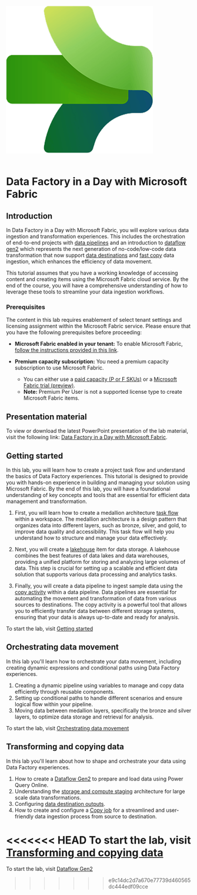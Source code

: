 ![Microsoft Fabric](./Media/DataFactory.png)
</br>
</br>

# Data Factory in a Day with Microsoft Fabric

## Introduction

In Data Factory in a Day with Microsoft Fabric, you will explore various data ingestion and transformation experiences. This includes the orchestration of end-to-end projects with [data pipelines](https://learn.microsoft.com/fabric/data-factory/create-first-pipeline-with-sample-data) and an introduction to [dataflow gen2]() which represents the next generation of no-code/low-code data transformation that now support [data destinations](https://learn.microsoft.com/fabric/data-factory/dataflows-gen2-overview#data-destinations) and [fast copy](https://learn.microsoft.com/fabric/data-factory/dataflows-gen2-fast-copy) data ingestion, which enhances the efficiency of data movement.

This tutorial assumes that you have a working knowledge of accessing content and creating items using the Microsoft Fabric cloud service. By the end of the course, you will have a comprehensive understanding of how to leverage these tools to streamline your data ingestion workflows.

### Prerequisites
The content in this lab requires enablement of select tenant settings and licensing assignment within the Microsoft Fabric service. Please ensure that you have the following prerequisites before proceeding:
- **Microsoft Fabric enabled in your tenant:** To enable Microsoft Fabric, [follow the instructions provided in this link](https://learn.microsoft.com/fabric/admin/fabric-switch).

- **Premium capacity subscription:** You need a premium capacity subscription to use Microsoft Fabric.
    - You can either use a [paid capacity (P or F SKUs)](https://learn.microsoft.com/power-bi/enterprise/service-premium-what-is) or a [Microsoft Fabric trial (preview)](https://learn.microsoft.com/fabric/get-started/fabric-trial).
    - **Note:** Premium Per User is not a supported license type to create Microsoft Fabric items.

## Presentation material

To view or download the latest PowerPoint presentation of the lab material, visit the following link: [Data Factory in a Day with Microsoft Fabric](https://github.com/microsoft/pbiworkshops/blob/main/Data%20Factory%20in%20a%20Day/Data%20Factory%20in%20a%20Day%20with%20Microsoft%20Fabric.pdf).

## Getting started

In this lab, you will learn how to create a project task flow and understand the basics of Data Factory experiences. This tutorial is designed to provide you with hands-on experience in building and managing your solution using Microsoft Fabric. By the end of this lab, you will have a foundational understanding of key concepts and tools that are essential for efficient data management and transformation.

1. First, you will learn how to create a medallion architecture [task flow](https://learn.microsoft.com/fabric/get-started/task-flow-overview) within a workspace. The medallion architecture is a design pattern that organizes data into different layers, such as bronze, silver, and gold, to improve data quality and accessibility. This task flow will help you understand how to structure and manage your data effectively.

1. Next, you will create a [lakehouse](https://learn.microsoft.com/fabric/data-engineering/lakehouse-overview) item for data storage. A lakehouse combines the best features of data lakes and data warehouses, providing a unified platform for storing and analyzing large volumes of data. This step is crucial for setting up a scalable and efficient data solution that supports various data processing and analytics tasks.

1. Finally, you will create a data pipeline to ingest sample data using the [copy activity](https://learn.microsoft.com/fabric/data-factory/copy-data-activity) within a data pipeline. Data pipelines are essential for automating the movement and transformation of data from various sources to destinations. The copy activity is a powerful tool that allows you to efficiently transfer data between different storage systems, ensuring that your data is always up-to-date and ready for analysis.

To start the lab, visit [Getting started](./GettingStarted.md)

## Orchestrating data movement

In this lab you'll learn how to orchestrate your data movement, including creating dynamic expressions and conditional paths using Data Factory experiences.

1. Creating a dynamic pipeline using variables to manage and copy data efficiently through reusable components.
1. Setting up conditional paths to handle different scenarios and ensure logical flow within your pipeline.
1. Moving data between medallion layers, specifically the bronze and silver layers, to optimize data storage and retrieval for analysis.

To start the lab, visit [Orchestrating data movement](./DataPipeline.md)

## Transforming and copying data

In this lab you'll learn about how to shape and orchestrate your data using Data Factory experiences.

1. How to create a [Dataflow Gen2](https://docs.microsoft.com/power-bi/transform-model/dataflows/dataflows-introduction-self-service) to prepare and load data using Power Query Online.
1. Understanding the [storage and compute staging](https://blog.fabric.microsoft.com/blog/data-factory-spotlight-dataflows-gen2?ft=Data-factory:category) architecture for large scale data transformations.
1. Configuring [data destination outputs](https://learn.microsoft.com/fabric/data-factory/dataflow-gen2-data-destinations-and-managed-settings).
1. How to create and configure a [Copy job](https://learn.microsoft.com/fabric/data-factory/what-is-copy-job) for a streamlined and user-friendly data ingestion process from source to destination.

<<<<<<< HEAD
To start the lab, visit [Transforming and copying data](./DataflowGen2.md)
=======
To start the lab, visit [Dataflow Gen2](./DataflowGen2.md)
>>>>>>> e9c14dc2d7a670e77739d460565dc444edf09cce
